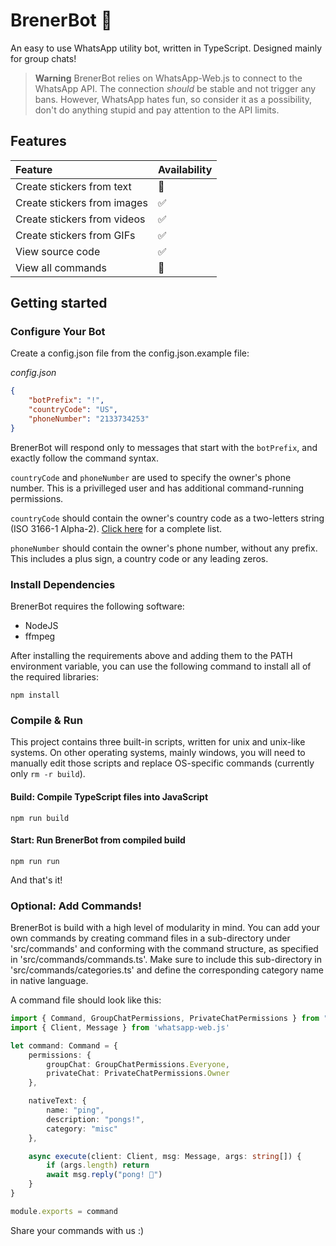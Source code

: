 # BrenerBot 🤖

An easy to use WhatsApp utility bot, written in TypeScript.
Designed mainly for group chats!

> **Warning**
> BrenerBot relies on WhatsApp-Web.js to connect to the WhatsApp API. The connection _should_ be stable and not trigger any bans. However, WhatsApp hates fun, so consider it as a possibility, don't do anything stupid and pay attention to the API limits.

## Features

| Feature                     | Availability |
| :-------------------------- | :----------- |
| Create stickers from text   | 🚧           |
| Create stickers from images | ✅           |
| Create stickers from videos | ✅           |
| Create stickers from GIFs   | ✅           |
| View source code            | ✅           |
| View all commands           | 🚧           |

## Getting started

### Configure Your Bot

Create a config.json file from the config.json.example file:

_config.json_

```json
{
    "botPrefix": "!",
    "countryCode": "US",
    "phoneNumber": "2133734253"
}
```

BrenerBot will respond only to messages that start with the `botPrefix`, and exactly follow the command syntax.

`countryCode` and `phoneNumber` are used to specify the owner's phone number. This is a privilleged user and has additional command-running permissions.

`countryCode` should contain the owner's country code as a two-letters string (ISO 3166-1 Alpha-2). [Click here](https://en.wikipedia.org/wiki/ISO_3166-1_alpha-2#Officially_assigned_code_elements) for a complete list.

`phoneNumber` should contain the owner's phone number, without any prefix. This includes a plus sign, a country code or any leading zeros.

### Install Dependencies

BrenerBot requires the following software:

- NodeJS
- ffmpeg

After installing the requirements above and adding them to the PATH environment variable, you can use the following command to install all of the required libraries:

```
npm install
```

### Compile & Run

This project contains three built-in scripts, written for unix and unix-like systems. On other operating systems, mainly windows, you will need to manually edit those scripts and replace OS-specific commands (currently only `rm -r build`).

#### Build: Compile TypeScript files into JavaScript

```
npm run build
```

#### Start: Run BrenerBot from compiled build

```
npm run run
```

And that's it!


### Optional: Add Commands!

BrenerBot is build with a high level of modularity in mind. You can add your own commands by creating command files in a sub-directory under 'src/commands' and
conforming with the command structure, as specified in 'src/commands/commands.ts'. Make sure to include this sub-directory in 'src/commands/categories.ts' and define the corresponding category name in native language.

A command file should look like this:

```typescript
import { Command, GroupChatPermissions, PrivateChatPermissions } from "../commands"
import { Client, Message } from 'whatsapp-web.js'

let command: Command = {
    permissions: {
        groupChat: GroupChatPermissions.Everyone,
        privateChat: PrivateChatPermissions.Owner
    },

    nativeText: {
        name: "ping",
        description: "pongs!",
        category: "misc"
    },

    async execute(client: Client, msg: Message, args: string[]) {
        if (args.length) return
        await msg.reply("pong! 🏓")
    }
}

module.exports = command
```

Share your commands with us :)
